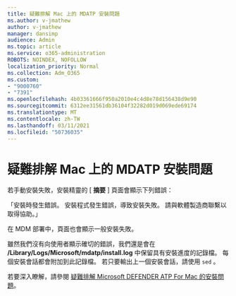```yaml
---
title: 疑難排解 Mac 上的 MDATP 安裝問題
ms.author: v-jmathew
author: v-jmathew
manager: dansimp
audience: Admin
ms.topic: article
ms.service: o365-administration
ROBOTS: NOINDEX, NOFOLLOW
localization_priority: Normal
ms.collection: Adm_O365
ms.custom:
- "9000760"
- "7391"
ms.openlocfilehash: 4b03361666f950a2010e4c4d8e78d156438d9e90
ms.sourcegitcommit: 6312ee31561db36104f32282d019d069ede69174
ms.translationtype: MT
ms.contentlocale: zh-TW
ms.lasthandoff: 03/11/2021
ms.locfileid: "50736035"
---
```

# <a name="troubleshoot-mdatp-installation-problems-on-a-mac"></a>疑難排解 Mac 上的 MDATP 安裝問題

若手動安裝失敗，安裝精靈的 [ **摘要** ] 頁面會顯示下列錯誤：

「安裝時發生錯誤。 安裝程式發生錯誤，導致安裝失敗。 請與軟體製造商聯繫以取得協助。」

在 MDM 部署中，頁面也會顯示一般安裝失敗。

雖然我們沒有向使用者顯示確切的錯誤，我們還是會在 **/Library/Logs/Microsoft/mdatp/install.log** 中保留具有安裝進度的記錄檔。 每個安裝會話都會附加到此記錄檔。 若只要輸出上一個安裝會話，請使用 `sed` 。

若要深入瞭解，請參閱 [疑難排解 Microsoft DEFENDER ATP For Mac 的安裝問題](https://go.microsoft.com/fwlink/?linkid=2144615)。
